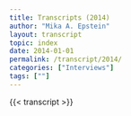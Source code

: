 ```yaml
---
title: Transcripts (2014)
author: "Mika A. Epstein"
layout: transcript
topic: index
date: 2014-01-01
permalink: /transcript/2014/
categories: ["Interviews"]
tags: [""]
---
```


{{< transcript >}}